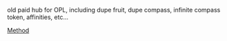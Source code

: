 old paid hub for OPL, including dupe fruit, dupe compass, infinite compass token, affinities, etc...

[Method](https://github.com/TheFrogGod/Gists/blob/main/Gists/DataStoreVulnerabilities.md)
